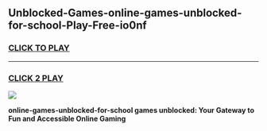 
## Unblocked-Games-online-games-unblocked-for-school-Play-Free-io0nf
<h3>
<a href="https://premium76.site?title=online-games-unblocked-for-school&ref=21A">CLICK TO PLAY</a></h3>
<hr>

<h3>
<a href="https://premium76.site?title=online-games-unblocked-for-school&ref=21A">CLICK 2 PLAY</a>
  
</h3>

<a href="https://premium76.site?title=online-games-unblocked-for-school&ref=21A"><img src="https://clearcache.store/games.png"></a>


**online-games-unblocked-for-school games unblocked: Your Gateway to Fun and Accessible Online Gaming**
